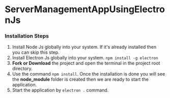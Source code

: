 # ServerManagementAppUsingElectronJs

### Installation Steps
1. Install Node Js globally into your system. If it's already installed then you can skip this step.
2. Install Electron Js globally into your system. `npm install -g electron`
3. **Fork or Download** the project and open the terminal in the project root directory.
4. Use the command `npm install`. Once the installation is done you will see the **node_module** folder is created then we are ready to start the application.
5. Start the application by `electron .` command.
